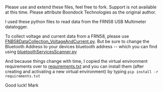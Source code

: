 Please use and extend these files, feel free to fork. Support is not available at this time.  Please attribute Boondock Technologies as the original author.

I used these python files to read data from the FRN58 USB Multimeter datalogger.

To collect voltage and current data from a FRN58, please use [FNB58DataCollection_VoltageAndCurrent.py](FNB58DataCollection_VoltageAndCurrent.py). But be sure to change the Bluetooth Address to your devices bluetooth address -- which you can find using [bluetoothServicesScanner.py](bluetoothServicesScanner.py)

And because things change with time, I copied the virtual environment requirements over to [requirements.txt](requirements.txt) and you can install them (after creating and activating a new virtual environment) by typing `pip install -r requirements.txt`

Good luck!
Mark
